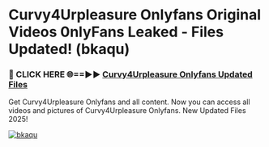 # Curvy4Urpleasure Onlyfans Original Videos 0nlyFans Leaked - Files Updated! (bkaqu)

<h3>🔴 CLICK HERE 🌐==►► <a href="https://tinyurl.com/ehrbuxhb" rel="nofollow">Curvy4Urpleasure Onlyfans Updated Files</a></h3>

Get Curvy4Urpleasure Onlyfans and all content. Now you can access all videos and pictures of Curvy4Urpleasure Onlyfans. New Updated Files 2025!

[![bkaqu](https://i.imgur.com/lVYEuWS.gif)](https://tinyurl.com/ehrbuxhb)
